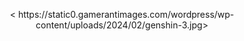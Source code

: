 <p align = "center"> < https://static0.gamerantimages.com/wordpress/wp-content/uploads/2024/02/genshin-3.jpg> </p>
